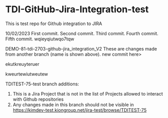 # TDI-GitHub-Jira-Integration-test
This is test repo for Github integration to JIRA

10/02/2023
First commit.
Second commit. 
Third commit.
Fourth commit.
Fifth commit.
wqieyqiutwqo7tqw

DEMO-81-tdi-2703-github-jira_integration_V2
These are changes made from another branch (name is shown above).
new commit here>

ekutkreuyteruer

kweurtewiutweutew

TDITEST-75-test branch additions:
1) This is a Jira Project that is not in the list of Projects allowed to interact with Github repositories
2) Any changes made in this branch should not be visible in https://kimdev-test.kiongroup.net/jira-test/browse/TDITEST-75